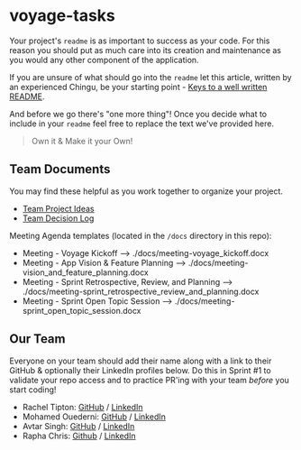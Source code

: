 # voyage-tasks

Your project's `readme` is as important to success as your code. For
this reason you should put as much care into its creation and maintenance
as you would any other component of the application.

If you are unsure of what should go into the `readme` let this article,
written by an experienced Chingu, be your starting point -
[Keys to a well written README](https://tinyurl.com/yk3wubft).

And before we go there's "one more thing"! Once you decide what to include
in your `readme` feel free to replace the text we've provided here.

> Own it & Make it your Own!

## Team Documents

You may find these helpful as you work together to organize your project.

- [Team Project Ideas](./docs/team_project_ideas.md)
- [Team Decision Log](./docs/team_decision_log.md)

Meeting Agenda templates (located in the `/docs` directory in this repo):

- Meeting - Voyage Kickoff --> ./docs/meeting-voyage_kickoff.docx
- Meeting - App Vision & Feature Planning --> ./docs/meeting-vision_and_feature_planning.docx
- Meeting - Sprint Retrospective, Review, and Planning --> ./docs/meeting-sprint_retrospective_review_and_planning.docx
- Meeting - Sprint Open Topic Session --> ./docs/meeting-sprint_open_topic_session.docx

## Our Team

Everyone on your team should add their name along with a link to their GitHub
& optionally their LinkedIn profiles below. Do this in Sprint #1 to validate
your repo access and to practice PR'ing with your team _before_ you start
coding!

- Rachel Tipton: [GitHub](https://github.com/rachel-labri-tipton) / [LinkedIn](https://www.linkedin.com/in/rachel-labri-tipton/)
- Mohamed Ouederni: [GitHub](https://github.com/9-barristanselmy-9) / [LinkedIn](https://www.linkedin.com/in/mohamed-ouederni-0bb11ab4/)
- Avtar Singh: [GitHub](https://github.com/ManpreetSL) / [LinkedIn](https://www.linkedin.com/in/avtar-singh-uk/)
- Rapha Chris: [Github](https://github.com/Excalibur097) / [LinkedIn](https://www.linkedin.com/in/sugari-rapha-8823a58a/)
